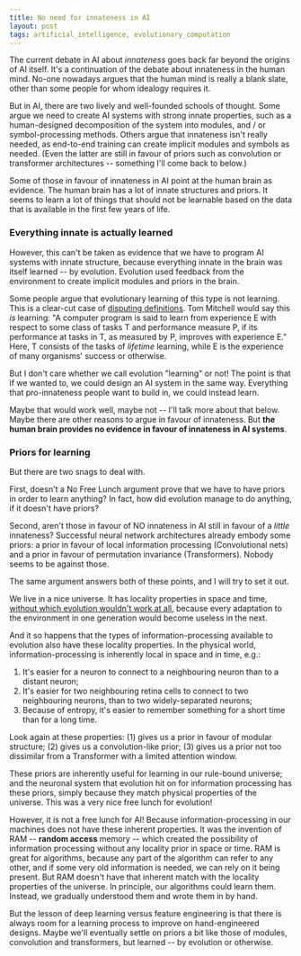 ```yaml
---
title: No need for innateness in AI
layout: post
tags: artificial_intelligence, evolutionary_computation
---
```



The current debate in AI about *innateness* goes back far beyond the origins of AI itself. It's a continuation of the debate about innateness  in the human mind. No-one nowadays argues that the human mind is really a blank slate, other than some people for whom idealogy requires it. 

But in AI, there are two lively and well-founded schools of thought. Some argue we need to create AI systems with strong innate properties, such as a human-designed decomposition of the system into modules, and / or symbol-processing methods. Others argue that innateness isn't really needed, as end-to-end training can create implicit modules and symbols as needed. (Even the latter are still in favour of priors such as convolution or transformer architectures -- something I'll come back to below.)

Some of those in favour of innateness in AI point at the human brain as evidence. The human brain has a lot of innate structures and priors. It seems to learn a lot of things that should not be learnable based on the data that is available in the first few years of life. 

### Everything innate is actually learned

However, this can't be taken as evidence that we have to program AI systems with innate structure, because everything innate in the brain was itself learned -- by evolution. Evolution used feedback from the environment to create implicit modules and priors in the brain. 

Some people argue that evolutionary learning of this type is not learning. This is a clear-cut case of [disputing definitions](https://www.lesswrong.com/posts/7X2j8HAkWdmMoS8PE/disputing-definitions). Tom Mitchell would say this *is* learning: "A computer program is said to learn from experience E with respect to some class of tasks T and performance measure P, if its performance at tasks in T, as measured by P, improves with experience E." Here, T consists of the tasks of *lifetime* learning, while E is the experience of many organisms' success or otherwise.

But I don't care whether we call evolution "learning" or not! The point is that if we wanted to, we could design an AI system in the same way. Everything that pro-innateness people want to build in, we could instead learn.

Maybe that would work well, maybe not -- I'll talk more about that below. Maybe there are other reasons to argue in favour of innateness. But **the human brain provides no evidence in favour of innateness in AI systems**.




### Priors for learning

But there are two snags to deal with.

First, doesn't a No Free Lunch argument prove that we have to have priors in order to learn anything? In fact, how did evolution manage to do anything, if it doesn't have priors?

Second, aren't those in favour of NO innateness in AI still in favour of a *little* innateness? Successful neural network architectures already embody some priors: a prior in favour of local information processing (Convolutional nets) and a prior in favour of permutation invariance (Transformers). Nobody seems to be against those.

The same argument answers both of these points, and I will try to set it out. 

We live in a nice universe. It has locality properties in space and time, [without which evolution wouldn't work at all](http://www.jmmcd.net/2022/08/31/keep-calm-and-ignore-nfl.html), because every adaptation to the environment in one generation would become useless in the next.

And it so happens that the types of information-processing available to evolution also have these locality properties. In the physical world, information-processing is inherently local in space and in time, e.g.:

1. It's easier for a neuron to connect to a neighbouring neuron than to a distant neuron;
2. It's easier for two neighbouring retina cells to connect to two neighbouring neurons, than to two widely-separated neurons;
3. Because of entropy, it's easier to remember something for a short time than for a long time.

Look again at these properties: (1) gives us a prior in favour of modular structure; (2) gives us a convolution-like prior; (3) gives us a prior not too dissimilar from a Transformer with a limited attention window.

These priors are inherently useful for learning in our rule-bound universe; and the neuronal system that evolution hit on for information processing has these priors, simply because they match physical properties of the universe. This was a very nice free lunch for evolution!

However, it is not a free lunch for AI! Because information-processing in our machines does not have these inherent properties. It was the invention of RAM -- **random access** memory -- which created the possibility of information processing without any locality prior in space or time. RAM is great for algorithms, because any part of the algorithm can refer to any other, and if some very old information is needed, we can rely on it being present. But RAM doesn't have that inherent match with the locality properties of the universe. In principle, our algorithms could learn them. Instead, we gradually understood them and wrote them in by hand. 

But the lesson of deep learning versus feature engineering is that there is always room for a learning process to improve on hand-engineered designs. Maybe we'll eventually settle on priors a bit like those of modules, convolution and transformers, but learned -- by evolution or otherwise.